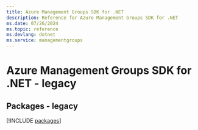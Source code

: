 ```yaml
---
title: Azure Management Groups SDK for .NET
description: Reference for Azure Management Groups SDK for .NET
ms.date: 07/26/2024
ms.topic: reference
ms.devlang: dotnet
ms.service: managementgroups
---
```

# Azure Management Groups SDK for .NET - legacy
## Packages - legacy
[!INCLUDE [packages](management-groups-index.md)]